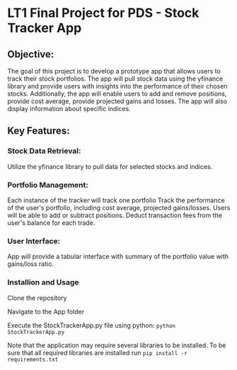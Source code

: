 # LT1 Final Project for PDS - Stock Tracker App

## Objective:
The goal of this project is to develop a prototype app that allows users to track their stock portfolios. The app will pull stock data using the yfinance library and provide users with insights into the performance of their chosen stocks. Additionally, the app will enable users to add and remove positions, provide cost average, provide projected gains and losses. The app will also display information about specific indices.

## Key Features:

### Stock Data Retrieval:
Utilize the yfinance library to pull data for selected stocks and indices. 

### Portfolio Management:
Each instance of the tracker will track one portfolio
Track the performance of the user's portfolio, including cost average, projected gains/losses.
Users will be able to add or subtract positions. 
Deduct transaction fees from the user's balance for each trade.

### User Interface:
App will provide a tabular interface with summary of the portfolio value with gains/loss ratio.

### Installion and Usage
Clone the repository

Navigate to the App folder

Execute the StockTrackerApp.py file using python:
`python StockTrackerApp.py`

Note that the application may require several libraries to be installed. To be sure that all required libraries are installed run
`pip install -r requirements.txt`
